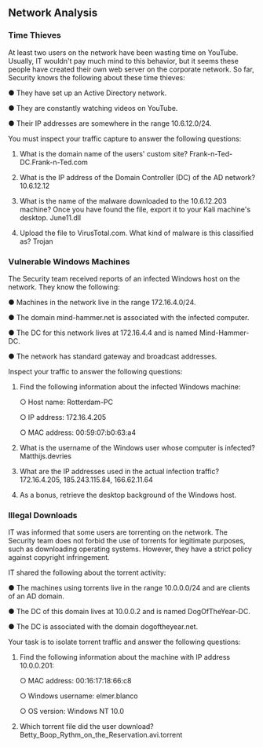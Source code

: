 ## Network Analysis

### Time Thieves

At least two users on the network have been wasting time on YouTube. Usually, IT wouldn't pay much mind to this behavior, but it seems these people have created their own web server on the corporate network. So far, Security knows the following about these time thieves:

  ●	They have set up an Active Directory network.

●	They are constantly watching videos on YouTube.

●	Their IP addresses are somewhere in the range 10.6.12.0/24.

You must inspect your traffic capture to answer the following questions:
1.	What is the domain name of the users' custom site? Frank-n-Ted-DC.Frank-n-Ted.com
 
2.	What is the IP address of the Domain Controller (DC) of the AD network? 10.6.12.12
 
3.	What is the name of the malware downloaded to the 10.6.12.203 machine? Once you have found the file, export it to your Kali machine's desktop. June11.dll

 
 

4.	Upload the file to VirusTotal.com. What kind of malware is this classified as? Trojan

 

### Vulnerable Windows Machines

The Security team received reports of an infected Windows host on the network. They know the following:

●	Machines in the network live in the range 172.16.4.0/24.

●	The domain mind-hammer.net is associated with the infected computer.

●	The DC for this network lives at 172.16.4.4 and is named Mind-Hammer-DC.

●	The network has standard gateway and broadcast addresses.

Inspect your traffic to answer the following questions:
1.	Find the following information about the infected Windows machine:

    ○	Host name: Rotterdam-PC
   
    ○	IP address: 172.16.4.205
  
    ○	MAC address: 00:59:07:b0:63:a4
 
2.	What is the username of the Windows user whose computer is infected? Matthijs.devries
 
3.	What are the IP addresses used in the actual infection traffic? 172.16.4.205, 185.243.115.84, 166.62.11.64
 
4.	As a bonus, retrieve the desktop background of the Windows host.

### Illegal Downloads

IT was informed that some users are torrenting on the network. The Security team does not forbid the use of torrents for legitimate purposes, such as downloading operating systems. However, they have a strict policy against copyright infringement.

IT shared the following about the torrent activity:

●	The machines using torrents live in the range 10.0.0.0/24 and are clients of an AD domain.

●	The DC of this domain lives at 10.0.0.2 and is named DogOfTheYear-DC.

●	The DC is associated with the domain dogoftheyear.net.

Your task is to isolate torrent traffic and answer the following questions:
1.	Find the following information about the machine with IP address 10.0.0.201:

    ○	MAC address: 00:16:17:18:66:c8
  
    ○	Windows username: elmer.blanco
  
    ○	OS version: Windows NT 10.0
 
 
2.	Which torrent file did the user download? Betty_Boop_Rythm_on_the_Reservation.avi.torrent

